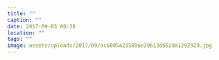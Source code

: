 ```yaml
---
title: ""
caption: ""
date: 2017-09-03 00:38
location: ""
tags: ""
image: assets/uploads/2017/09/ac6005a235896e29b13d652da1292929.jpg
---
```

